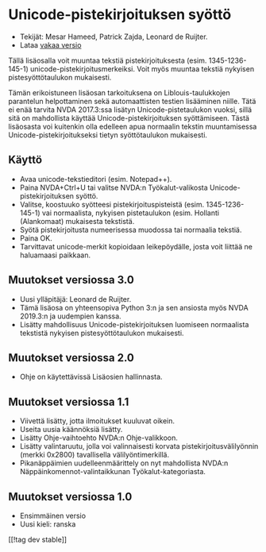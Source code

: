 # Unicode-pistekirjoituksen syöttö #

* Tekijät: Mesar Hameed, Patrick Zajda, Leonard de Ruijter.
* Lataa [vakaa versio][1]

Tällä lisäosalla voit muuntaa tekstiä pistekirjoituksesta
(esim. 1345-1236-145-1) unicode-pistekirjoitusmerkeiksi. Voit  myös muuntaa
tekstiä nykyisen pistesyöttötaulukon mukaisesti.

Tämän erikoistuneen lisäosan tarkoituksena on Liblouis-taulukkojen
parantelun helpottaminen sekä automaattisten testien lisääminen niille. Tätä
ei enää tarvita NVDA 2017.3:ssa lisätyn Unicode-pistetaulukon vuoksi, sillä
sitä on mahdollista käyttää Unicode-pistekirjoituksen syöttämiseen. Tästä
lisäosasta voi kuitenkin olla edelleen apua normaalin tekstin muuntamisessa
Unicode-pistekirjoitukseksi tietyn syöttötaulukon mukaisesti.

## Käyttö

* Avaa unicode-tekstieditori (esim. Notepad++).
* Paina NVDA+Ctrl+U tai valitse NVDA:n Työkalut-valikosta
  Unicode-pistekirjoituksen syöttö.
* Valitse, koostuuko syötteesi pistekirjoituspisteistä
  (esim. 1345-1236-145-1) vai normaalista, nykyisen pistetaulukon
  (esim. Hollanti (Alankomaat) mukaisesta tekstistä.
* Syötä pistekirjoitusta numeerisessa muodossa tai normaalia tekstiä.
* Paina OK.
* Tarvittavat unicode-merkit kopioidaan leikepöydälle, josta voit liittää ne
  haluamaasi paikkaan.

## Muutokset versiossa 3.0

* Uusi ylläpitäjä: Leonard de Ruijter.
* Tämä lisäosa on yhteensopiva Python 3:n ja sen ansiosta myös NVDA 2019.3:n
  ja uudempien kanssa.
* Lisätty mahdollisuus Unicode-pistekirjoituksen luomiseen normaalista
  tekstistä nykyisen pistesyöttötaulukon mukaisesti.

## Muutokset versiossa 2.0

* Ohje on käytettävissä Lisäosien hallinnasta.

## Muutokset versiossa 1.1 ##

* Viivettä lisätty, jotta ilmoitukset kuuluvat oikein.
* Useita uusia käännöksiä lisätty.
* Lisätty Ohje-vaihtoehto NVDA:n Ohje-valikkoon.
* Lisätty valintaruutu, jolla voi valinnaisesti korvata
  pistekirjoitusvälilyönnin (merkki 0x2800) tavallisella välilyöntimerkillä.
* Pikanäppäimien uudelleenmäärittely on nyt mahdollista NVDA:n
  Näppäinkomennot-valintaikkunan Työkalut-kategoriasta.

## Muutokset versiossa 1.0 ##

* Ensimmäinen versio
* Uusi kieli: ranska

[[!tag dev stable]]

[1]: https://addons.nvda-project.org/files/get.php?file=ubi

